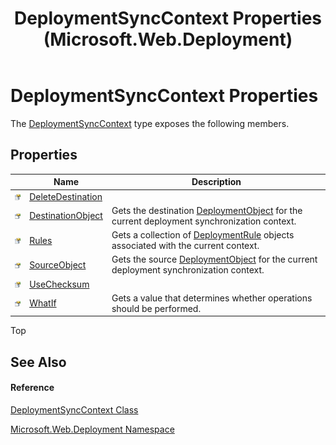﻿---
title: DeploymentSyncContext Properties (Microsoft.Web.Deployment)
TOCTitle: DeploymentSyncContext Properties
ms:assetid: Properties.T:Microsoft.Web.Deployment.DeploymentSyncContext
ms:mtpsurl: https://msdn.microsoft.com/en-us/library/microsoft.web.deployment.deploymentsynccontext_properties(v=VS.90)
ms:contentKeyID: 20209254
ms.date: 05/02/2012
mtps_version: v=VS.90
---

# DeploymentSyncContext Properties

The [DeploymentSyncContext](deploymentsynccontext-class-microsoft-web-deployment.md) type exposes the following members.

## Properties

<table>
<thead>
<tr class="header">
<th> </th>
<th>Name</th>
<th>Description</th>
</tr>
</thead>
<tbody>
<tr class="odd">
<td><img src="images/Dd565996.pubproperty(en-us,VS.90).gif" title="Public property" alt="Public property" /></td>
<td><a href="deploymentsynccontext-deletedestination-property-microsoft-web-deployment.md">DeleteDestination</a></td>
<td></td>
</tr>
<tr class="even">
<td><img src="images/Dd565996.pubproperty(en-us,VS.90).gif" title="Public property" alt="Public property" /></td>
<td><a href="deploymentsynccontext-destinationobject-property-microsoft-web-deployment.md">DestinationObject</a></td>
<td>Gets the destination <a href="deploymentobject-class-microsoft-web-deployment.md">DeploymentObject</a> for the current deployment synchronization context.</td>
</tr>
<tr class="odd">
<td><img src="images/Dd565996.pubproperty(en-us,VS.90).gif" title="Public property" alt="Public property" /></td>
<td><a href="deploymentsynccontext-rules-property-microsoft-web-deployment.md">Rules</a></td>
<td>Gets a collection of <a href="deploymentrule-class-microsoft-web-deployment.md">DeploymentRule</a> objects associated with the current context.</td>
</tr>
<tr class="even">
<td><img src="images/Dd565996.pubproperty(en-us,VS.90).gif" title="Public property" alt="Public property" /></td>
<td><a href="deploymentsynccontext-sourceobject-property-microsoft-web-deployment.md">SourceObject</a></td>
<td>Gets the source <a href="deploymentobject-class-microsoft-web-deployment.md">DeploymentObject</a> for the current deployment synchronization context.</td>
</tr>
<tr class="odd">
<td><img src="images/Dd565996.pubproperty(en-us,VS.90).gif" title="Public property" alt="Public property" /></td>
<td><a href="deploymentsynccontext-usechecksum-property-microsoft-web-deployment.md">UseChecksum</a></td>
<td></td>
</tr>
<tr class="even">
<td><img src="images/Dd565996.pubproperty(en-us,VS.90).gif" title="Public property" alt="Public property" /></td>
<td><a href="deploymentsynccontext-whatif-property-microsoft-web-deployment.md">WhatIf</a></td>
<td>Gets a value that determines whether operations should be performed.</td>
</tr>
</tbody>
</table>


Top

## See Also

#### Reference

[DeploymentSyncContext Class](deploymentsynccontext-class-microsoft-web-deployment.md)

[Microsoft.Web.Deployment Namespace](microsoft-web-deployment-namespace.md)

